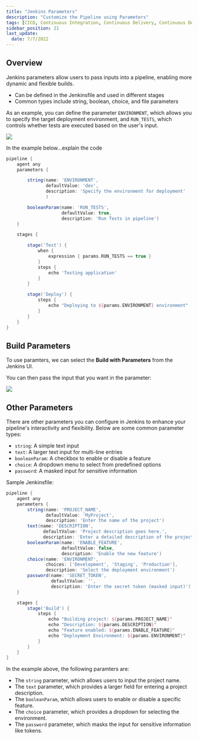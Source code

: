 ```yaml
---
title: "Jenkins Parameters"
description: "Customize the Pipeline using Parameters"
tags: [CICD, Continuous Integration, Continuous Delivery, Continuous Deployment, Jenkins]
sidebar_position: 21
last_update:
  date: 7/7/2022
---
```



## Overview

Jenkins parameters allow users to pass inputs into a pipeline, enabling more dynamic and flexible builds.

- Can be defined in the Jenkinsfile and used in different stages
- Common types include string, boolean, choice, and file parameters

As an example, you can define the parameter `ENVIRONMENT`, which allows you to specify the target deployment environment, and `RUN_TESTS`, which  controls whether tests are executed based on the user's input.

![](/img/docs/1027-jenkins-parameters-sample-diagrams.png)

In the example below...explain the code

```groovy title="Jenkinsfile"
pipeline {
    agent any
    parameters {

        string(name: 'ENVIRONMENT', 
               defaultValue: 'dev', 
               description: 'Specify the environment for deployment'
               )

        booleanParam(name: 'RUN_TESTS', 
                     defaultValue: true, 
                     description: 'Run Tests in pipeline')
    }

    stages {

        stage('Test') {
            when {
                expression { params.RUN_TESTS == true }
            }
            steps {
                echo 'Testing application'
            }
        }

        stage('Deploy') {
            steps {
                echo "Deploying to ${params.ENVIRONMENT} environment"
            }
        }
    }
}
```

## Build Parameters 

To use paramters, we can select the **Build with Parameters** from the Jenkins UI.

<!-- ![](/img/docs/1027-jenkins-build-with-parametersss.png) -->

You can then pass the input that you want in the parameter:

<!-- ![](/img/docs/1027-jenkins-pass-the-parameter-in-the-input.png) -->

![](/img/docs/1027-jenkins-pass-the-parameter-in-the-input-2.png)

## Other Parameters

There are other parameters you can configure in Jenkins to enhance your pipeline's interactivity and flexibility. Below are some common parameter types:

- `string`: A simple text input
- `text`: A larger text input for multi-line entries
- `booleanParam`: A checkbox to enable or disable a feature
- `choice`: A dropdown menu to select from predefined options
- `password`: A masked input for sensitive information

Sample Jenkinsfile:

```groovy title="Jenkinsfile"
pipeline {
    agent any
    parameters {
        string(name: 'PROJECT_NAME', 
               defaultValue: 'MyProject', 
               description: 'Enter the name of the project')
        text(name: 'DESCRIPTION', 
              defaultValue: 'Project description goes here.', 
              description: 'Enter a detailed description of the project')
        booleanParam(name: 'ENABLE_FEATURE', 
                     defaultValue: false, 
                     description: 'Enable the new feature')
        choice(name: 'ENVIRONMENT', 
               choices: ['Development', 'Staging', 'Production'], 
               description: 'Select the deployment environment')
        password(name: 'SECRET_TOKEN', 
                 defaultValue: '', 
                 description: 'Enter the secret token (masked input)')
    }

    stages {
        stage('Build') {
            steps {
                echo "Building project: ${params.PROJECT_NAME}"
                echo "Description: ${params.DESCRIPTION}"
                echo "Feature enabled: ${params.ENABLE_FEATURE}"
                echo "Deployment Environment: ${params.ENVIRONMENT}"
            }
        }
    }
}
```

In the example above, the following paramters are:

- The `string` parameter, which allows users to input the project name.
- The `text` parameter, which provides a larger field for entering a project description.
- The `booleanParam`, which allows users to enable or disable a specific feature.
- The `choice` parameter, which provides a dropdown for selecting the environment.
- The `password` parameter, which masks the input for sensitive information like tokens. 
